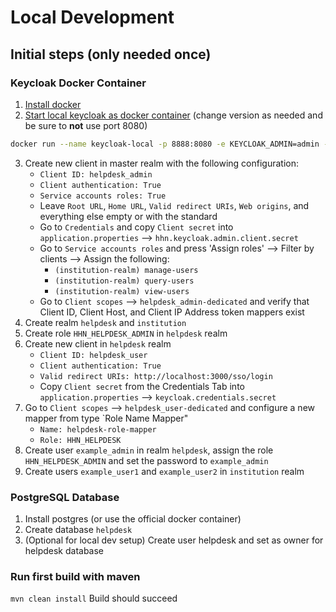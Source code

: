 # Local Development
## Initial steps (only needed once)
### Keycloak Docker Container
1. [Install docker](https://docs.docker.com/engine/install/)
2. [Start local keycloak as docker container](https://www.keycloak.org/getting-started/getting-started-docker) (change version as needed and be sure to **not** use port 8080)
```bash
docker run --name keycloak-local -p 8888:8080 -e KEYCLOAK_ADMIN=admin -e KEYCLOAK_ADMIN_PASSWORD=admin quay.io/keycloak/keycloak:22.0.4 start-dev
```
3. Create new client in master realm with the following configuration:
   - `Client ID: helpdesk_admin` 
   - `Client authentication: True`
   - `Service accounts roles: True`
   - Leave `Root URL`, `Home URL`, `Valid redirect URIs`, `Web origins`, and everything else empty or with the standard 
   - Go to `Credentials` and copy `Client secret` into `application.properties` --> `hhn.keycloak.admin.client.secret`
   - Go to `Service accounts roles` and press 'Assign roles' --> Filter by clients --> Assign the following:
     - `(institution-realm) manage-users`
     - `(institution-realm) query-users`
     - `(institution-realm) view-users` 
   - Go to `Client scopes` --> `helpdesk_admin-dedicated` and verify that Client ID, Client Host, and Client IP Address token mappers exist 
5. Create realm `helpdesk` and `institution`
6. Create role `HHN_HELPDESK_ADMIN` in `helpdesk` realm
7. Create new client in `helpdesk` realm
   - `Client ID: helpdesk_user`
   - `Client authentication: True`
   - `Valid redirect URIs: http://localhost:3000/sso/login`
   - Copy `Client secret` from the Credentials Tab into `application.properties` --> `keycloak.credentials.secret`
8. Go to `Client scopes` --> `helpdesk_user-dedicated` and configure a new mapper from type `Role Name Mapper"
   - `Name: helpdesk-role-mapper`
   - `Role: HHN_HELPDESK`
9. Create user `example_admin` in realm `helpdesk`, assign the role `HHN_HELPDESK_ADMIN` and set the password to `example_admin`
10. Create users `example_user1` and `example_user2` in `institution` realm

### PostgreSQL Database 
1. Install postgres (or use the official docker container)
2. Create database `helpdesk`
3. (Optional for local dev setup) Create user helpdesk and set as owner for helpdesk database

### Run first build with maven 
`mvn clean install`
Build should succeed